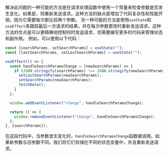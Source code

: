 解决此问题的一种可能的方法是在请求处理函数中使用一个常量来检查参数是否发生变化。如果是，则重新发送请求。这种方法的缺点是增加了代码复杂性和性能开销，因为它需要每次都比较两个参数。
另一种可能的方法是使用`useState`和`useEffect`来跟踪最后一次请求的结果，并在每次参数更改时重新发送请求。这种方法的优点是可以更精确地控制何时发送请求，但需要编写更多的代码来管理状态和副作用。
例如，可以使用以下代码：

```jsx
const [searchParams, setSearchParams] = useState("");
const [lastSearchParams, setLastSearchParams] = useState("");

useEffect(() => {
  const handleSearchParamsChange = (newSearchParams) => {
    if (JSON.stringify(searchParams) !== JSON.stringify(newSearchParams)) {
      setLastSearchParams(newSearchParams);
      setSearchParams(newSearchParams);
      fetchData();
    }
  };

  window.addEventListener("change", handleSearchParamsChange);

  return () => {
    window.removeEventListener("change", handleSearchParamsChange);
  };
}, [searchParams]);
```

在这段代码中，当参数发生变化时，`handleSearchParamsChange`函数被调用。如果新参数与旧参数不同，我们将它们存储在不同的状态变量中，并且重新发送请求。

